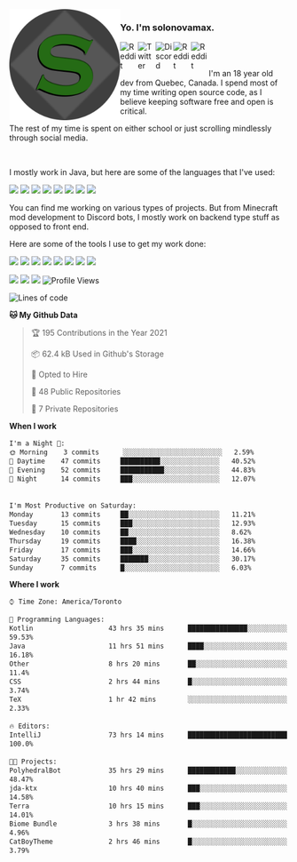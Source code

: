 <!-- dummy -->

<img align="left" alt="Avatar" width="200px" src="https://raw.githubusercontent.com/solonovamax/solonovamax/main/solonovamax-circle.png" />

### Yo. I'm solonovamax.

<a href="https://gitlab.com/solonovamax">
    <img align="left" alt="Reddit" width="32px" src="https://img.icons8.com/color/2x/gitlab.png">
</a>

<a href="https://twitter.com/solonovamax">
    <img align="left" alt="Twitter" width="32px" src="https://img.icons8.com/color/2x/twitter.png">
</a>

<a href="https://discord.gg/YFSQ4cF">
    <img align="left" alt="Discord" width="32px" src="https://img.icons8.com/color/2x/discord-logo.png">
</a>

<!-- <a href="https://twitch.tv/solonovamax">
    <img align="left" alt="Twitch" width="32px" src="https://img.icons8.com/color/2x/twitch.png">
</a> -->

<a href="https://reddit.com/u/solonovamax">
    <img align="left" alt="Reddit" width="32px" src="https://img.icons8.com/color/2x/reddit.png">
</a>

<a href="https://www.youtube.com/channel/UCTxCeyGu41WfEBT8mXpjHMA">
    <img align="left" alt="Reddit" width="32px" src="https://img.icons8.com/color/2x/youtube.png">
</a>

<!-- <a href="https://open.spotify.com/user/solonovamax">
    <img align="left" alt="Spotify" width="32px" src="https://img.icons8.com/color/2x/spotify.png">
</a> -->

<br />
<br />

I'm an 18 year old dev from Quebec, Canada.
I spend most of my time writing open source code, as I believe keeping software free and open is critical.

The rest of my time is spent on either school or just scrolling mindlessly through social media.

<br/>

I mostly work in Java, but here are some of the languages that I've used:

<code><img height="20" src="https://img.icons8.com/color/1x/java-coffee-cup-logo.png"></code>
<code><img height="20" src="https://img.icons8.com/color/1x/kotlin.png"></code>
<code><img height="20" src="https://img.icons8.com/color/1x/javascript.png"></code>
<code><img height="20" src="https://img.icons8.com/color/1x/nodejs.png"></code>
<code><img height="20" src="https://img.icons8.com/color/1x/python.png"></code>
<code><img height="20" src="https://img.icons8.com/color/1x/html-5.png"></code>
<code><img height="20" src="https://img.icons8.com/color/1x/css3.png"></code>
<code><img height="20" src="https://img.icons8.com/color/1x/graphql.png"></code>

You can find me working on various types of projects.
But from Minecraft mod development to Discord bots, I mostly work on backend type stuff as opposed to front end.

Here are some of the tools I use to get my work done:

<code><img height="20" src="https://img.icons8.com/material/1x/intellij-idea.png"></code>
<code><img height="20" src="https://img.icons8.com/color/1x/git.png"></code>
<code><img height="20" src="https://img.icons8.com/color/1x/docker.png"></code>
<code><img height="20" src="https://img.icons8.com/color/1x/linux.png"></code>
<code><img height="20" src="https://img.icons8.com/color/1x/mongodb.png"></code>
<code><img height="20" src="https://img.icons8.com/metro/1x/mysql.png"></code>
<code><img height="20" src="https://img.icons8.com/fluent/1x/console.png"></code>
<code><img height="20" src="https://img.icons8.com/color/1x/open-source.png"></code>

![](https://img.shields.io/badge/OS-Linux-informational?style=flat&logo=Arch%20Linux&logoColor=white&color=007ec6)
![](https://img.shields.io/badge/Editor-IntelliJ%20Idea-informational?style=flat&logo=IntelliJ%20Idea&logoColor=white&color=007ec6)
![](https://img.shields.io/badge/Main%20Language-Java-informational?style=flat&logo=Java&logoColor=white&color=007ec6)
![Profile Views](https://komarev.com/ghpvc/?username=solonovamax&color=blue&style=flat)








<!--START_SECTION:waka-->
![Lines of code](https://img.shields.io/badge/From%20Hello%20World%20I%27ve%20Written-30535%20lines%20of%20code-blue)

**🐱 My Github Data** 

> 🏆 195 Contributions in the Year 2021
 > 
> 📦 62.4 kB Used in Github's Storage 
 > 
> 💼 Opted to Hire
 > 
> 📜 48 Public Repositories 
 > 
> 🔑 7 Private Repositories  
 > 
**When I work** 

```text
I'm a Night 🦉: 
🌞 Morning    3 commits      ░░░░░░░░░░░░░░░░░░░░░░░░░   2.59% 
🌆 Daytime    47 commits     ██████████░░░░░░░░░░░░░░░   40.52% 
🌃 Evening    52 commits     ███████████░░░░░░░░░░░░░░   44.83% 
🌙 Night      14 commits     ███░░░░░░░░░░░░░░░░░░░░░░   12.07%


I'm Most Productive on Saturday: 
Monday       13 commits     ██░░░░░░░░░░░░░░░░░░░░░░░   11.21% 
Tuesday      15 commits     ███░░░░░░░░░░░░░░░░░░░░░░   12.93% 
Wednesday    10 commits     ██░░░░░░░░░░░░░░░░░░░░░░░   8.62% 
Thursday     19 commits     ████░░░░░░░░░░░░░░░░░░░░░   16.38% 
Friday       17 commits     ███░░░░░░░░░░░░░░░░░░░░░░   14.66% 
Saturday     35 commits     ███████░░░░░░░░░░░░░░░░░░   30.17% 
Sunday       7 commits      █░░░░░░░░░░░░░░░░░░░░░░░░   6.03%

```


**Where I work** 

```text
⌚︎ Time Zone: America/Toronto

💬 Programming Languages: 
Kotlin                   43 hrs 35 mins      ███████████████░░░░░░░░░░   59.53% 
Java                     11 hrs 51 mins      ████░░░░░░░░░░░░░░░░░░░░░   16.18% 
Other                    8 hrs 20 mins       ██░░░░░░░░░░░░░░░░░░░░░░░   11.4% 
CSS                      2 hrs 44 mins       █░░░░░░░░░░░░░░░░░░░░░░░░   3.74% 
TeX                      1 hr 42 mins        ░░░░░░░░░░░░░░░░░░░░░░░░░   2.33%

🔥 Editors: 
IntelliJ                 73 hrs 14 mins      █████████████████████████   100.0%

🐱‍💻 Projects: 
PolyhedralBot            35 hrs 29 mins      ████████████░░░░░░░░░░░░░   48.47% 
jda-ktx                  10 hrs 40 mins      ███░░░░░░░░░░░░░░░░░░░░░░   14.58% 
Terra                    10 hrs 15 mins      ███░░░░░░░░░░░░░░░░░░░░░░   14.01% 
Biome Bundle             3 hrs 38 mins       █░░░░░░░░░░░░░░░░░░░░░░░░   4.96% 
CatBoyTheme              2 hrs 46 mins       █░░░░░░░░░░░░░░░░░░░░░░░░   3.79%

```


<!--END_SECTION:waka-->

<!--
**solonovamax/solonovamax** is a ✨ _special_ ✨ repository because its `README.md` (this file) appears on your GitHub profile.

Here are some ideas to get you started:

- 🔭 I’m currently working on ...
- 🌱 I’m currently learning ...
- 👯 I’m looking to collaborate on ...
- 🤔 I’m looking for help with ...
- 💬 Ask me about ...
- 📫 How to reach me: ...
- 😄 Pronouns: ...
- ⚡ Fun fact: ...
-->
